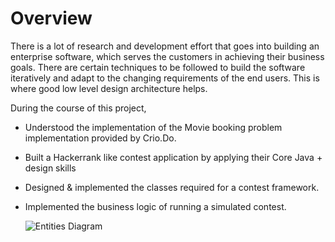 # Overview
There is a lot of research and development effort that goes into building an enterprise software, which serves the customers in achieving their business goals. There are certain techniques to be followed to build the software iteratively and adapt to the changing requirements of the end users. This is where good low level design architecture helps. 

During the course of this project,

- Understood the implementation of the Movie booking problem implementation provided by Crio.Do.
- Built a Hackerrank like contest application by applying their Core Java + design skills
- Designed & implemented the classes required for a contest framework.
- Implemented the business logic of running a simulated contest.

  ![Entities Diagram](https://directus.crio.do/assets/f9c45cd7-30b6-430b-b4f0-2aa8b31885fe?)
